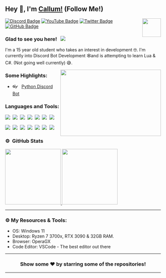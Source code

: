 ## Hey 👋, I'm [Callum!](github.com/essenceuk/) (Follow Me!)

<img align="right" height="60" width="60" alt="" src="https://raw.githubusercontent.com/TheDudeThatCode/TheDudeThatCode/master/Assets/Hi.gif" />

[![Discord Badge](https://img.shields.io/badge/-Discord-0e76a8?style=flat-square&logo=Discord&logoColor=white)](https://discord.com)
[![YouTube Badge](https://img.shields.io/badge/-YouTube-e02828?style=flat-square&logo=YouTube&logoColor=white)](https://www.youtube.com/channel/UC2ipzujy2MyDdwq2j7COX9w)
[![Twitter Badge](https://img.shields.io/badge/-Twitter-00acee?style=flat-square&logo=Twitter&logoColor=white)](https://twitter.com)
[![GitHub Badge](https://img.shields.io/badge/-GitHub-ffffff?style=flat-square&logo=Github&logoColor=black)](https://github.com/essenceuk)

### Glad to see you here! &nbsp; ![](https://komarev.com/ghpvc/?username=Itz-Hyperz&label=Views&color=blue&style=plastic) 

I'm a 15 year old student who takes an interest in development 🤓. I'm currently into Discord Bot Development 🕸️and is attempting to learn Lua & C#. (Not going well currently) 😅. 

<img align="right" height="215" width="325" alt="" src="https://cdn.dribbble.com/users/416610/screenshots/4801105/coding_desk_flat_vector_ui_ux_design_illustration_motion_animation_gif2.gif" />


### Some Highlights:

- 👓 &nbsp; [Python Discord Bot]()

### Languages and Tools:

![](https://img.shields.io/badge/JavaScript-F7DF1E?style=for-the-badge&logo=javascript&logoColor=black)&nbsp;
![](https://img.shields.io/badge/Node.js-43853D?style=for-the-badge&logo=node.js&logoColor=white)&nbsp;
![](https://img.shields.io/badge/Express.js-404D59?style=for-the-badge)&nbsp;
![](https://img.shields.io/badge/HTML5-E34F26?style=for-the-badge&logo=html5&logoColor=white)&nbsp;
![](https://img.shields.io/badge/CSS3-1572B6?style=for-the-badge&logo=css3&logoColor=white)&nbsp;
![](https://img.shields.io/badge/MySQL-00000F?style=for-the-badge&logo=mysql&logoColor=white)&nbsp;
![](https://img.shields.io/badge/Markdown-000000?style=for-the-badge&logo=markdown&logoColor=white)&nbsp;

![](https://img.shields.io/badge/Windows-0078D6?style=for-the-badge&logo=windows&logoColor=white)&nbsp;
![](https://img.shields.io/badge/Linux-d94100?style=for-the-badge&logo=linux&logoColor=white)&nbsp;
![](https://img.shields.io/badge/Discord-7289DA?style=for-the-badge&logo=discord&logoColor=white)&nbsp;
![](https://img.shields.io/badge/PayPal-00457C?style=for-the-badge&logo=paypal&logoColor=white)&nbsp;
![](https://img.shields.io/badge/Spotify-1ED760?&style=for-the-badge&logo=spotify&logoColor=white)&nbsp;
![](https://img.shields.io/badge/GitHub-100000?style=for-the-badge&logo=github&logoColor=white)&nbsp;
![](https://img.shields.io/badge/Steam-000000?style=for-the-badge&logo=steam&logoColor=white)&nbsp;

### ⚙️ &nbsp;GitHub Stats

<p align="left">
<a href="https://github.com/essenceuk">
  <img height="180em" src="https://github-readme-stats-eight-theta.vercel.app/api?username=essenceuk&show_icons=true&theme=react&include_all_commits=true&count_private=true"/>
  <img height="180em" src="https://github-readme-stats-eight-theta.vercel.app/api/top-langs/?username=essenceuk&layout=compact&langs_count=8&theme=react"/>
</a>
</p>

---

### ⚙️ My Resources & Tools:

- OS: Windows 11
- Desktop: Ryzen 7 3700x, RTX 3090 & 32GB RAM.
- Browser: OperaGX
- Code Editor: VSCode - The best editor out there

---

<h3 align=center>Show some ❤️ by starring some of the repositories!</h3>

---
